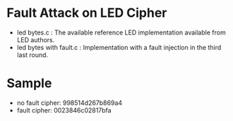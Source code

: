 Fault Attack on LED Cipher
==========================

- led bytes.c : The available reference LED implementation available from LED authors.
- led bytes with fault.c : Implementation with a fault injection in the third last round.


Sample
======

- no fault cipher: 998514d267b869a4
- fault cipher: 0023846c02817bfa

 
